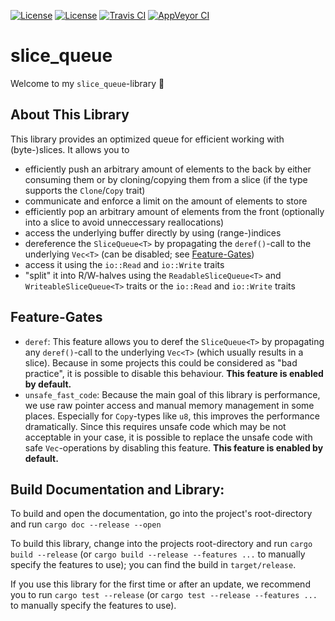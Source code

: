 [![License](https://img.shields.io/badge/License-BSD--2--Clause-blue.svg)](https://opensource.org/licenses/BSD-2-Clause)
[![License](https://img.shields.io/badge/License-MIT-blue.svg)](https://opensource.org/licenses/MIT)
[![Travis CI](https://travis-ci.org/KizzyCode/slice_queue.svg?branch=master)](https://travis-ci.org/KizzyCode/slice_queue)
[![AppVeyor CI](https://ci.appveyor.com/api/projects/status/github/KizzyCode/slice_queue?svg=true)](https://ci.appveyor.com/project/KizzyCode/slice-queue)

# slice_queue
Welcome to my `slice_queue`-library 🎊


## About This Library
This library provides an optimized queue for efficient working with (byte-)slices. It allows you to
 - efficiently push an arbitrary amount of elements to the back by either consuming them or by cloning/copying them from
   a slice (if the type supports the `Clone`/`Copy` trait)
 - communicate and enforce a limit on the amount of elements to store
 - efficiently pop an arbitrary amount of elements from the front (optionally into a slice to avoid unneccessary
   reallocations)
 - access the underlying buffer directly by using (range-)indices
 - dereference the `SliceQueue<T>` by propagating the `deref()`-call to the underlying `Vec<T>` (can be disabled; see
   [Feature-Gates](#feature-gates))
 - access it using the `io::Read` and `io::Write` traits
 - "split" it into R/W-halves using the `ReadableSliceQueue<T>` and `WriteableSliceQueue<T>` traits or the `io::Read`
   and `io::Write` traits


## Feature-Gates
 - `deref`: This feature allows you to deref the `SliceQueue<T>` by propagating any `deref()`-call to the underlying
   `Vec<T>` (which usually results in a slice). Because in some projects this could be considered as "bad practice", it
   is possible to disable this behaviour. __This feature is enabled by default.__
 - `unsafe_fast_code`: Because the main goal of this library is performance, we use raw pointer access and manual memory
   management in some places. Especially for `Copy`-types like `u8`, this improves the performance dramatically. Since
   this requires unsafe code which may be not acceptable in your case, it is possible to replace the unsafe code with
   safe `Vec`-operations by disabling this feature. __This feature is enabled by default.__


## Build Documentation and Library:
To build and open the documentation, go into the project's root-directory and run `cargo doc --release --open`

To build this library, change into the projects root-directory and run `cargo build --release` (or
`cargo build --release --features ...` to manually specify the features to use); you can find the build in
`target/release`.

If you use this library for the first time or after an update, we recommend you to run `cargo test --release` (or
`cargo test --release --features ...` to manually specify the features to use).